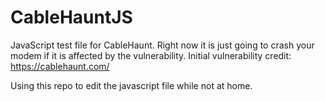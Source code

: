 # CableHauntJS

JavaScript test file for CableHaunt. Right now it is just going to crash your modem if it is affected by the vulnerability. Initial vulnerability credit: https://cablehaunt.com/ 

Using this repo to edit the javascript file while not at home.
